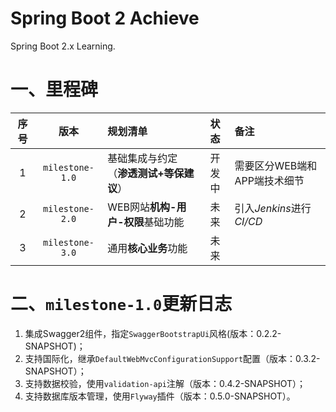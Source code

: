 # Spring Boot 2 Achieve
Spring Boot 2.x Learning.


# 一、里程碑
|序号|版本|规划清单|状态|备注|
|:-:|:--:|:-----|:--:|:--|
|1|`milestone-1.0`|基础集成与约定（**渗透测试+等保建议**）|开发中|需要区分WEB端和APP端技术细节|
|2|`milestone-2.0`|WEB网站**机构-用户-权限**基础功能|未来|引入*Jenkins*进行*CI/CD*|
|3|`milestone-3.0`|通用**核心业务**功能|未来||


# 二、`milestone-1.0`更新日志
1. 集成Swagger2组件，指定`SwaggerBootstrapUi`风格(版本：0.2.2-SNAPSHOT)；
2. 支持国际化，继承`DefaultWebMvcConfigurationSupport`配置（版本：0.3.2-SNAPSHOT）；
3. 支持数据校验，使用`validation-api`注解（版本：0.4.2-SNAPSHOT）；
4. 支持数据库版本管理，使用`Flyway`插件（版本：0.5.0-SNAPSHOT）。

